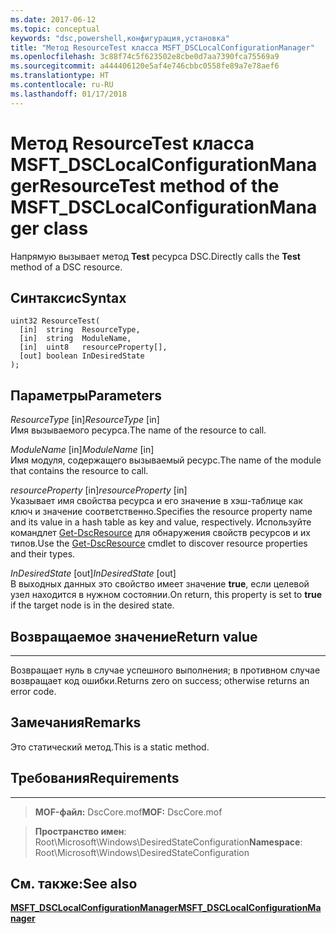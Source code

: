 ```yaml
---
ms.date: 2017-06-12
ms.topic: conceptual
keywords: "dsc,powershell,конфигурация,установка"
title: "Метод ResourceTest класса MSFT_DSCLocalConfigurationManager"
ms.openlocfilehash: 3c88f74c5f623502e8cbe0d7aa7390fca75569a9
ms.sourcegitcommit: a444406120e5af4e746cbbc0558fe89a7e78aef6
ms.translationtype: HT
ms.contentlocale: ru-RU
ms.lasthandoff: 01/17/2018
---
```

# <a name="resourcetest-method-of-the-msftdsclocalconfigurationmanager-class"></a><span data-ttu-id="b1375-103">Метод ResourceTest класса MSFT_DSCLocalConfigurationManager</span><span class="sxs-lookup"><span data-stu-id="b1375-103">ResourceTest method of the MSFT_DSCLocalConfigurationManager class</span></span>

<span data-ttu-id="b1375-104">Напрямую вызывает метод **Test** ресурса DSC.</span><span class="sxs-lookup"><span data-stu-id="b1375-104">Directly calls the **Test** method of a DSC resource.</span></span>

<a name="syntax"></a><span data-ttu-id="b1375-105">Синтаксис</span><span class="sxs-lookup"><span data-stu-id="b1375-105">Syntax</span></span>
------

```mof
uint32 ResourceTest(
  [in]  string  ResourceType,
  [in]  string  ModuleName,
  [in]  uint8   resourceProperty[],
  [out] boolean InDesiredState
);
```

<a name="parameters"></a><span data-ttu-id="b1375-106">Параметры</span><span class="sxs-lookup"><span data-stu-id="b1375-106">Parameters</span></span>
----------

<span data-ttu-id="b1375-107">*ResourceType* \[in\]</span><span class="sxs-lookup"><span data-stu-id="b1375-107">*ResourceType* \[in\]</span></span>  
<span data-ttu-id="b1375-108">Имя вызываемого ресурса.</span><span class="sxs-lookup"><span data-stu-id="b1375-108">The name of the resource to call.</span></span>

<span data-ttu-id="b1375-109">*ModuleName* \[in\]</span><span class="sxs-lookup"><span data-stu-id="b1375-109">*ModuleName* \[in\]</span></span>  
<span data-ttu-id="b1375-110">Имя модуля, содержащего вызываемый ресурс.</span><span class="sxs-lookup"><span data-stu-id="b1375-110">The name of the module that contains the resource to call.</span></span>

<span data-ttu-id="b1375-111">*resourceProperty* \[in\]</span><span class="sxs-lookup"><span data-stu-id="b1375-111">*resourceProperty* \[in\]</span></span>  
<span data-ttu-id="b1375-112">Указывает имя свойства ресурса и его значение в хэш-таблице как ключ и значение соответственно.</span><span class="sxs-lookup"><span data-stu-id="b1375-112">Specifies the resource property name and its value in a hash table as key and value, respectively.</span></span> <span data-ttu-id="b1375-113">Используйте командлет [Get-DscResource](https://technet.microsoft.com/en-us/library/dn521625.aspx) для обнаружения свойств ресурсов и их типов.</span><span class="sxs-lookup"><span data-stu-id="b1375-113">Use the [Get-DscResource](https://technet.microsoft.com/en-us/library/dn521625.aspx) cmdlet to discover resource properties and their types.</span></span>

<span data-ttu-id="b1375-114">*InDesiredState* \[out\]</span><span class="sxs-lookup"><span data-stu-id="b1375-114">*InDesiredState* \[out\]</span></span>  
<span data-ttu-id="b1375-115">В выходных данных это свойство имеет значение **true**, если целевой узел находится в нужном состоянии.</span><span class="sxs-lookup"><span data-stu-id="b1375-115">On return, this property is set to **true** if the target node is in the desired state.</span></span>

## <a name="return-value"></a><span data-ttu-id="b1375-116">Возвращаемое значение</span><span class="sxs-lookup"><span data-stu-id="b1375-116">Return value</span></span>
------------

<span data-ttu-id="b1375-117">Возвращает нуль в случае успешного выполнения; в противном случае возвращает код ошибки.</span><span class="sxs-lookup"><span data-stu-id="b1375-117">Returns zero on success; otherwise returns an error code.</span></span>

## <a name="remarks"></a><span data-ttu-id="b1375-118">Замечания</span><span class="sxs-lookup"><span data-stu-id="b1375-118">Remarks</span></span>

<span data-ttu-id="b1375-119">Это статический метод.</span><span class="sxs-lookup"><span data-stu-id="b1375-119">This is a static method.</span></span>

## <a name="requirements"></a><span data-ttu-id="b1375-120">Требования</span><span class="sxs-lookup"><span data-stu-id="b1375-120">Requirements</span></span>
------------
><span data-ttu-id="b1375-121">**MOF-файл:** DscCore.mof</span><span class="sxs-lookup"><span data-stu-id="b1375-121">**MOF:** DscCore.mof</span></span>

><span data-ttu-id="b1375-122">**Пространство имен**: Root\Microsoft\Windows\DesiredStateConfiguration</span><span class="sxs-lookup"><span data-stu-id="b1375-122">**Namespace**: Root\Microsoft\Windows\DesiredStateConfiguration</span></span>


## <a name="see-also"></a><span data-ttu-id="b1375-123">См. также:</span><span class="sxs-lookup"><span data-stu-id="b1375-123">See also</span></span>


[<span data-ttu-id="b1375-124">**MSFT_DSCLocalConfigurationManager**</span><span class="sxs-lookup"><span data-stu-id="b1375-124">**MSFT_DSCLocalConfigurationManager**</span></span>](msft-dsclocalconfigurationmanager.md)


 

 



